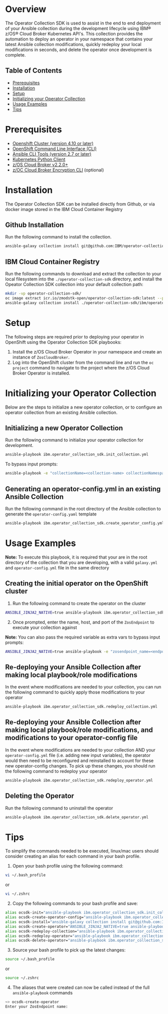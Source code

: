 # Overview
The Operator Collection SDK is used to assist in the end to end deployment of your Ansible collection during the development lifecycle using IBM® z/OS® Cloud Broker Kubernetes API's. This collection provides the automation to deploy an operator in your namespace that contains your latest Ansible collection modifications, quickly redeploy your local modifications in seconds, and delete the operator once development is complete.

## Table of Contents
- [Prerequisites](#prerequisites)
- [Installation](#installation)
- [Setup](#setup)
- [Initializing your Operator Collection](#initializing-your-operator-collection)
- [Usage Examples](#usage-examples)
- [Tips](#tips)

# Prerequisites
- [Openshift Cluster (version 4.10 or later)][openshift]
- [OpenShift Command Line Interface (CLI)][openshift-cli]
- [Ansible CLI Tools (version 2.7 or later)][ansible]
- [Kubernetes Python Client][kubernetes]
- [z/OS Cloud Broker v2.2.0+][broker]
- [z/OC Cloud Broker Encryption CLI][cli] (optional)
  
# Installation
The Operator Collection SDK can be installed directly from Github, or via docker image stored in the IBM Cloud Container Registry

## Github Installation
Run the following command to install the collection.

```bash
ansible-galaxy collection install git@github.com:IBM/operator-collection-sdk.git#ibm/operator_collection_sdk -f
```

## IBM Cloud Container Registry
Run the following commands to download and extract the collection to your local filesystem into the `./operator-collection-sdk` directory, and install the Opeator Collection SDK collection into your default collection path:

```bash
mkdir -vp operator-collection-sdk/
oc image extract icr.io/zmodstk-open/operator-collection-sdk:latest --path /:operator-collection-sdk/ --confirm
ansible-galaxy collection install ./operator-collection-sdk/ibm/operator_collection_sdk -f
```

# Setup
The following steps are required prior to deploying your operator in OpenShift using the Operator Collection SDK playbooks:

1. Install the z/OS Cloud Broker Operator in your namespace and create an instance of `ZosCloudBroker`.
2. Log into the OpenShift cluster from the command line and run the `oc project` command to navigate to the project where the z/OS Cloud Broker Operator is installed.

# Initializing your Operator Collection
Below are the steps to initialize a new operator collection, or to configure an operator collection from an existing Ansible collection.

## Initializing a new Operator Collection
Run the following command to initialize your operator collection for development.

```bash
ansible-playbook ibm.operator_collection_sdk.init_collection.yml 
```

To bypass input prompts:
```bash
ansible-playbook -e "collectionName=<collection-name> collectionNamespace=<collection-namespace>" ibm.operator_collection_sdk.init_collection.yml
```

## Generating an operator-config.yml in an existing Ansible Collection
Run the following command in the root directory of the Ansible collection to generate the `operator-config.yaml` template

```bash
ansible-playbook ibm.operator_collection_sdk.create_operator_config.yml
```

# Usage Examples
**Note:** To execute this playbook, it is required that your are in the root directory of the collection that you are developing, with a valid `galaxy.yml` and `operator-config.yml` file in the same directory

## Creating the initial operator on the OpenShift cluster
1. Run the following command to create the operator on the cluster

```bash
ANSIBLE_JINJA2_NATIVE=true ansible-playbook ibm.operator_collection_sdk.create_operator.yml
```
2. Once prompted, enter the name, host, and port of the `ZosEndpoint` to execute your collection against

**Note:** You can also pass the required variable as extra vars to bypass input prompts:
```bash
ANSIBLE_JINJA2_NATIVE=true ansible-playbook -e "zosendpoint_name=<endpoint-name> zosendpoint_host=<host> zosendpoint_port=<port> username=<user> ssh_key=<ssh-key-path> passphrase=''" ibm.operator_collection_sdk.create_operator.yml
```

## Re-deploying your Ansible Collection after making local playbook/role modifications

In the event where modifications are needed to your collection, you can run the following command to quickly apply those modifications to your operator

```bash
ansible-playbook ibm.operator_collection_sdk.redeploy_collection.yml
```

## Re-deploying your Ansible Collection after making local playbook/role modifications, and modifications to your operator-config file

In the event where modifications are needed to your collection AND your `operator-config.yml` file (i.e. adding new input variables), the operator would then need to be reconfigured and reinstalled to account for these new operator-config changes. To pick up these changes, you should run the following command to redeploy your operator

```bash
ansible-playbook ibm.operator_collection_sdk.redeploy_operator.yml
```

## Deleting the Operator
Run the following command to uninstall the operator

```bash
ansible-playbook ibm.operator_collection_sdk.delete_operator.yml 
```


# Tips
To simplify the commands needed to be executed, linux/mac users should consider creating an alias for each command in your bash profile.

1. Open your bash profile using the following command:

```bash
vi ~/.bash_profile
```

or 

```bash
vi ~/.zshrc
```

2. Copy the following commands to your bash profile and save:
   
```bash
alias ocsdk-init="ansible-playbook ibm.operator_collection_sdk.init_collection.yml"
alias ocsdk-create-operator-config="ansible-playbook ibm.operator_collection_sdk.create_operator_config.yml"
alias ocsdk-install="ansible-galaxy collection install git@github.com:IBM/operator-collection-sdk.git#ibm/operator_collection_sdk -f"
alias ocsdk-create-operator="ANSIBLE_JINJA2_NATIVE=true ansible-playbook ibm.operator_collection_sdk.create_operator.yml"
alias ocsdk-redeploy-collection="ansible-playbook ibm.operator_collection_sdk.redeploy_collection.yml"
alias ocsdk-redeploy-operator="ansible-playbook ibm.operator_collection_sdk.redeploy_operator.yml"
alias ocsdk-delete-operator="ansible-playbook ibm.operator_collection_sdk.delete_operator.yml"
```

3. Source your bash profile to pick up the latest changes:

```bash
source ~/.bash_profile
```
or

```bash
source ~/.zshrc
```

4. The aliases that were created can now be called instead of the full `ansible-playbook` commands

```bash
~> ocsdk-create-operator
Enter your ZosEndpoint name: 
```

[openshift]:https://www.redhat.com/en/technologies/cloud-computing/openshift
[openshift-cli]:https://docs.openshift.com/container-platform/4.12/cli_reference/openshift_cli/getting-started-cli.html
[ansible]:https://docs.ansible.com/ansible/latest/installation_guide/intro_installation.html#pip-install
[cli]:https://www.ibm.com/docs/en/cloud-paks/z-modernization-stack/2023.1?topic=credentials-installing-zoscb-encrypt-cli-tool
[kubernetes]:https://github.com/kubernetes-client/python#installation
[broker]:https://ibm.biz/ibm-zoscb-install
